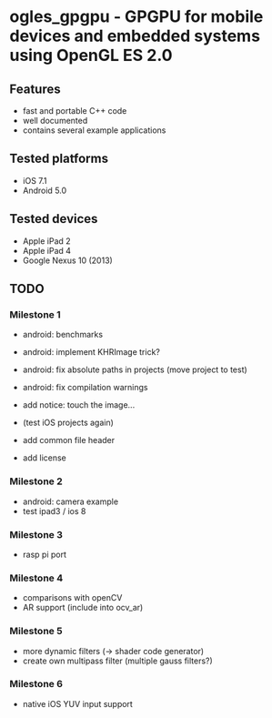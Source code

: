 # ogles_gpgpu - GPGPU for mobile devices and embedded systems using OpenGL ES 2.0

## Features

* fast and portable C++ code
* well documented
* contains several example applications

## Tested platforms

* iOS 7.1
* Android 5.0

## Tested devices

* Apple iPad 2
* Apple iPad 4
* Google Nexus 10 (2013)

## TODO

### Milestone 1

* android: benchmarks
* android: implement KHRImage trick?
* android: fix absolute paths in projects (move project to test)
* android: fix compilation warnings

* add notice: touch the image...

* (test iOS projects again)

* add common file header
* add license

### Milestone 2

* android: camera example
* test ipad3 / ios 8

### Milestone 3

* rasp pi port

### Milestone 4

* comparisons with openCV
* AR support (include into ocv_ar)

### Milestone 5

* more dynamic filters (-> shader code generator)
* create own multipass filter (multiple gauss filters?)

### Milestone 6

* native iOS YUV input support